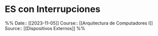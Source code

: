 # ES con Interrupciones

%%
Date:: [[2023-11-05]]
Course:: [[Arquitectura de Computadores I]]
Source:: [[Dispositivos Externos]]
%%



